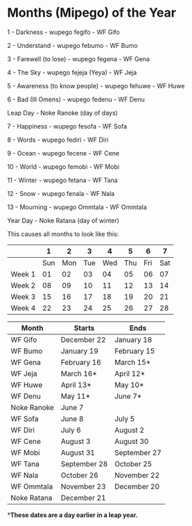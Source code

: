 # Months (Mipego) of the Year

1 - Darkness - wupego fegifo - WF Gifo

2 - Understand - wupego febumo - WF Bumo

3 - Farewell (to lose) - wupego fegena  - WF Gena

4 - The Sky - wupego fejeja (Yeya) - WF Jeja

5 - Awareness (to know people) - wupego fehuwe - WF Huwe 

6 - Bad (Ill Omens) - wupego fedenu - WF Denu

Leap Day - Noke Ranoke (day of days)

7 - Happiness - wupego fesofa  - WF Sofa

8 - Words - wupego fediri - WF Diri

9 - Ocean - wupego fecene - WF Cene

10 - World - wupego femobi - WF Mobi

11 - Winter  - wupego fetana - WF Tana

12 - Snow - wupego fenala - WF Nala

13 - Mourning - wupego Ommtala - WF Ommtala

Year Day - Noke Ratana (day of winter)



This causes all months to look like this:  

|        | 1    | 2    | 3    | 4    | 5    | 6    | 7    |
| :----: | ---- | ---- | ---- | ---- | ---- | ---- | ---- |
|        | Sun  | Mon  | Tue  | Wed  | Thu  | Fri  | Sat  |
| Week 1 | 01   | 02   | 03   | 04   | 05   | 06   | 07   |
| Week 2 | 08   | 09   | 10   | 11   | 12   | 13   | 14   |
| Week 3 | 15   | 16   | 17   | 18   | 19   | 20   | 21   |
| Week 4 | 22   | 23   | 24   | 25   | 26   | 27   | 28   |

| Month       | Starts       | Ends         |
| ----------- | ------------ | ------------ |
| WF Gifo     | December 22  | January 18   |
| WF Bumo     | January 19   | February 15  |
| WF Gena     | February 16  | March 15*    |
| WF Jeja     | March 16*    | April 12*    |
| WF Huwe     | April 13*    | May 10*      |
| WF Denu     | May 11*      | June 7*      |
| Noke Ranoke | June 7       |              |
| WF Sofa     | June 8       | July 5       |
| WF Diri     | July 6       | August 2     |
| WF Cene     | August 3     | August 30    |
| WF Mobi     | August 31    | September 27 |
| WF Tana     | September 28 | October 25   |
| WF Nala     | October 26   | November 22  |
| WF Ommtala  | November 23  | December 20  |
| Noke Ratana | December 21  |              |

***These dates are a day earlier in a leap year.** 